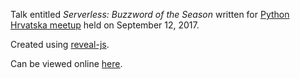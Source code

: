 Talk entitled *Serverless: Buzzword of the Season* written for [Python Hrvatska meetup](https://www.meetup.com/Python-Hrvatska/events/242639630/) held on September 12, 2017.

Created using [reveal-js](https://github.com/hakimel/reveal.js/).

Can be viewed online [here](https://mislavcimpersak.github.io/serverless-talk/).

